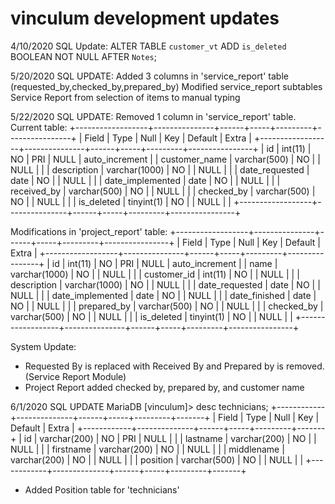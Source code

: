 # vinculum development updates

4/10/2020
SQL Update:
ALTER TABLE `customer_vt` ADD `is_deleted` BOOLEAN NOT NULL AFTER `Notes`;

5/20/2020
SQL UPDATE:
Added 3 columns in 'service_report' table (requested_by,checked_by,prepared_by)
Modified service_report subtables
Service Report from selection of items to manual typing

5/22/2020
SQL UPDATE:
Removed 1 column in 'service_report' table. Current table:
+------------------+---------------+------+-----+---------+----------------+
| Field            | Type          | Null | Key | Default | Extra          |
+------------------+---------------+------+-----+---------+----------------+
| id               | int(11)       | NO   | PRI | NULL    | auto_increment |
| customer_name    | varchar(500)  | NO   |     | NULL    |                |
| description      | varchar(1000) | NO   |     | NULL    |                |
| date_requested   | date          | NO   |     | NULL    |                |
| date_implemented | date          | NO   |     | NULL    |                |
| received_by      | varchar(500)  | NO   |     | NULL    |                |
| checked_by       | varchar(500)  | NO   |     | NULL    |                |
| is_deleted       | tinyint(1)    | NO   |     | NULL    |                |
+------------------+---------------+------+-----+---------+----------------+

Modifications in 'project_report' table:
+------------------+---------------+------+-----+---------+----------------+
| Field            | Type          | Null | Key | Default | Extra          |
+------------------+---------------+------+-----+---------+----------------+
| id               | int(11)       | NO   | PRI | NULL    | auto_increment |
| name             | varchar(1000) | NO   |     | NULL    |                |
| customer_id      | int(11)       | NO   |     | NULL    |                |
| description      | varchar(1000) | NO   |     | NULL    |                |
| date_requested   | date          | NO   |     | NULL    |                |
| date_implemented | date          | NO   |     | NULL    |                |
| date_finished    | date          | NO   |     | NULL    |                |
| prepared_by      | varchar(500)  | NO   |     | NULL    |                |
| checked_by       | varchar(500)  | NO   |     | NULL    |                |
| is_deleted       | tinyint(1)    | NO   |     | NULL    |                |
+------------------+---------------+------+-----+---------+----------------+


System Update:
- Requested By is replaced with Received By and Prepared by is removed. (Service Report Module)
- Project Report added checked by, prepared by, and customer name

6/1/2020
SQL UPDATE 
MariaDB [vinculum]> desc technicians;
+------------+--------------+------+-----+---------+-------+
| Field      | Type         | Null | Key | Default | Extra |
+------------+--------------+------+-----+---------+-------+
| id         | varchar(200) | NO   | PRI | NULL    |       |
| lastname   | varchar(200) | NO   |     | NULL    |       |
| firstname  | varchar(200) | NO   |     | NULL    |       |
| middlename | varchar(200) | NO   |     | NULL    |       |
| position   | varchar(500) | NO   |     | NULL    |       |
+------------+--------------+------+-----+---------+-------+

- Added Position table for 'technicians'
